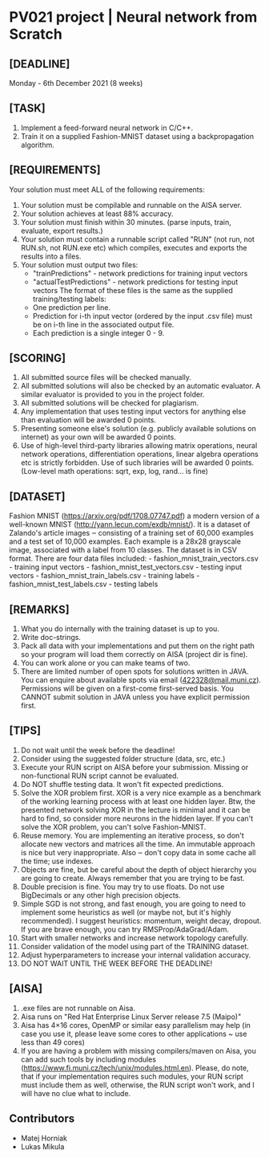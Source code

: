 # PV021 project | Neural network from Scratch

## [DEADLINE]
Monday - 6th December 2021 (8 weeks)

## [TASK]
1. Implement a feed-forward neural network in C/C++.
2. Train it on a supplied Fashion-MNIST dataset using a backpropagation
   algorithm.

## [REQUIREMENTS]
Your solution must meet ALL of the following requirements:
1. Your solution must be compilable and runnable on the AISA server.
2. Your solution achieves at least 88% accuracy.
3. Your solution must finish within 30 minutes. 
   (parse inputs, train, evaluate, export results.)
3. Your solution must contain a runnable script called "RUN" (not run, not 
   RUN.sh, not RUN.exe etc) which compiles, executes and exports the results
   into a files.
4. Your solution must output two files:
    - "trainPredictions" - network predictions for training input vectors 
    - "actualTestPredictions" - network predictions for testing input vectors
   The format of these files is the same as the supplied training/testing
   labels: 
    - One prediction per line.
    - Prediction for i-th input vector (ordered by the input .csv file) must
      be on i-th line in the associated output file.
    - Each prediction is a single integer 0 - 9.

## [SCORING]
1. All submitted source files will be checked manually.
2. All submitted solutions will also be checked by an automatic evaluator.
   A similar evaluator is provided to you in the project folder.
3. All submitted solutions will be checked for plagiarism.
4. Any implementation that uses testing input vectors for anything else than
   evaluation will be awarded 0 points.
5. Presenting someone else's solution (e.g. publicly available solutions on
   internet) as your own will be awarded 0 points. 
3. Use of high-level third-party libraries allowing matrix operations, neural
   network operations, differentiation operations, linear algebra operations 
   etc is strictly forbidden. Use of such libraries will be awarded 0 points.
   (Low-level math operations: sqrt, exp, log, rand... is fine)

## [DATASET]
Fashion MNIST (https://arxiv.org/pdf/1708.07747.pdf) a modern version of a
well-known MNIST (http://yann.lecun.com/exdb/mnist/). It is a dataset of
Zalando's article images ‒ consisting of a training set of 60,000 examples
and a test set of 10,000 examples. Each example is a 28x28 grayscale image, 
associated with a label from 10 classes. The dataset is in CSV format. There 
are four data files included:
    - fashion_mnist_train_vectors.csv   - training input vectors
    - fashion_mnist_test_vectors.csv    - testing input vectors
    - fashion_mnist_train_labels.csv    - training labels
    - fashion_mnist_test_labels.csv     - testing labels

## [REMARKS]
1. What you do internally with the training dataset is up to you.
2. Write doc-strings.
3. Pack all data with your implementations and put them on the right path so
   your program will load them correctly on AISA (project dir is fine). 
4. You can work alone or you can make teams of two. 
5. There are limited number of open spots for solutions written in JAVA. You
   can enquire about available spots via email (422328@mail.muni.cz).
   Permissions will be given on a first-come first-served basis. You CANNOT
   submit solution in JAVA unless you have explicit permission first.

## [TIPS]
1. Do not wait until the week before the deadline!
2. Consider using the suggested folder structure (data, src, etc.)
3. Execute your RUN script on AISA before your submission. Missing or
   non-functional RUN script cannot be evaluated.
4. Do NOT shuffle testing data. It won't fit expected predictions.
5. Solve the XOR problem first. XOR is a very nice example as a benchmark of
   the working learning process with at least one hidden layer. Btw, the
   presented network solving XOR in the lecture is minimal and it can be hard
   to find, so consider more neurons in the hidden layer. If you can't solve
   the XOR problem, you can't solve Fashion-MNIST.
6. Reuse memory. You are implementing an iterative process, so don't allocate
   new vectors and matrices all the time. An immutable approach is nice but
   very inappropriate. Also ‒ don't copy data in some cache all the time;
   use indexes.
7. Objects are fine, but be careful about the depth of object hierarchy you
   are going to create. Always remember that you are trying to be fast.
8. Double precision is fine. You may try to use floats. Do not use BigDecimals
   or any other high precision objects.
9. Simple SGD is not strong, and fast enough, you are going to need to
   implement some heuristics as well (or maybe not, but it's highly
   recommended). I suggest heuristics: momentum, weight decay, dropout. If 
   you are brave enough, you can try RMSProp/AdaGrad/Adam.
10. Start with smaller networks and increase network topology carefully.
11. Consider validation of the model using part of the TRAINING dataset.
12. Adjust hyperparameters to increase your internal validation accuracy.
13. DO NOT WAIT UNTIL THE WEEK BEFORE THE DEADLINE!

## [AISA]
1. .exe files are not runnable on Aisa.
2. Aisa runs on "Red Hat Enterprise Linux Server release 7.5 (Maipo)"
3. Aisa has 4×16 cores, OpenMP or similar easy parallelism may help (in case 
   you use it, please leave some cores to other applications ~ use less
   than 49 cores)
4. If you are having a problem with missing compilers/maven on Aisa, you can
   add such tools by including modules 
   (https://www.fi.muni.cz/tech/unix/modules.html.en). Please, do note, that
   if your implementation requires such modules, your RUN script must include
   them as well, otherwise, the RUN script won't work, and I will have no clue
   what to include.

## Contributors
* Matej Horniak
* Lukas Mikula


